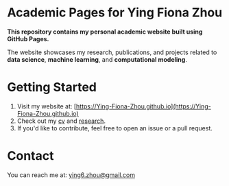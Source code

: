 # Academic Pages for Ying Fiona Zhou

**This repository contains my personal academic website built using GitHub Pages.**

The website showcases my research, publications, and projects related to **data science**, **machine learning**, and **computational modeling**.

# Getting Started

1. Visit my website at: [https://Ying-Fiona-Zhou.github.io](https://Ying-Fiona-Zhou.github.io)
2. Check out my [cv](https://Ying-Fiona-Zhou.github.io/cv) and [research](https://Ying-Fiona-Zhou.github.io/research).
3. If you'd like to contribute, feel free to open an issue or a pull request.

# Contact

You can reach me at: ying6.zhou@gmail.com
